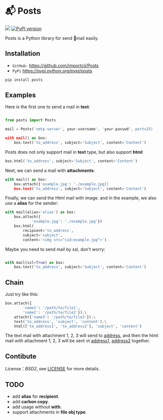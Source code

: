 # 📬 Posts  
![](https://travis-ci.org/importcjj/Posts.svg)
[![PyPI version](https://badge.fury.io/py/posts.svg)](https://badge.fury.io/py/posts)

Posts is a Python library for send 📧mail easily.

## Installation

- ``GitHub:`` https://github.com/importcjj/Posts
- ``PyPi`` https://pypi.python.org/pypi/posts

```sh
pip install posts
```
## Examples

Here is the first one to send a mail in **text**:

```python

from posts import Posts

mail = Posts('smtp-server', your-username', 'your-passwd', port=25)

with mail() as box:
	box.text('to_address', subject='Subject', content='Content')
```

Posts does not only support mail in **text** type, but also support **html**:

```python
box.html('to_address', subject='Subject', content='Content')
```

Next, we can send a mail with **attachments**:

```python
with mail() as box:
	box.attach({'example.jpg': './example.jpg})
	box.text('to_address', subject='Subject', content='Content')
```

Finally, we can send the Html mail with image. and
in the example, we also use a **alias** for the sender:

```python
with mail(alias='alias') as box:
	box.attach({
			'example.jpg': './example.jpg'})
	box.html(
		recipient='to_address', 
		subject='subject', 
		content='<img src="cid:example.jpg">')
``` 

Maybe you need to send mail by ssl, don't worry:

```python

with mail(ssl=True) as box:
	box.text('to_address', subject='Subject', content='Content')
```
## Chain

Just try like this:

```python
box.attach({
		'name1': '/path/to/file1',
		'name2': '/path/to/file2'}).\
	attach({'name3': '/path/to/file3'}).\
	text('to_address', 'subject', 'content').\
	html(['to_address1', 'to_address2'], 'subject', 'content')
```

The text mail with attachment 1, 2, 3 will send to [address](),
and then the html mail with attachment 1, 2, 3 will be sent ot
[address1](), [address2]() together.

## Contibute

License：*BSD2*, see [LICENSE]() for more details.

## TODO

* add **alias** for **recipient**.
* add **carbon copy**.
* add usage without **with**.
* support attachments in **file obj type**.

